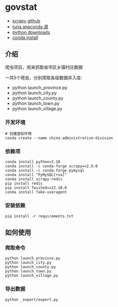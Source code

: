 # govstat
- [scrapy github](https://github.com/scrapy/scrapy)
- [tuna anaconda 源](https://mirrors.tuna.tsinghua.edu.cn/help/anaconda/)
- [python downloads](https://www.python.org/downloads/)
- [conda install](https://anaconda.org/conda-forge/pymysql)

## 介绍
爬虫项目，用来抓取省市区乡镇村庄数据

一共5个爬虫，分别爬取各级数据并入库:
- python launch_province.py
- python launch_city.py
- python launch_county.py
- python launch_town.py
- python launch_village.py

### 开发环境
```shell
# 创建虚拟环境
conda create --name china-administrative-division
```

### 依赖项
```shell
conda install python=3.10
conda install -c conda-forge scrapy==2.9.0
conda install -c conda-forge pymysql
conda install "PyMySQL[rsa]"
conda install scrapy-redis
pip install redis
pip install Twisted==22.10.0
conda install fake-useragent
```
### 安装依赖
```shell
pip install -r requirements.txt
```

## 如何使用
### 爬取命令
```shell
python launch_province.py
python launch_city.py
python launch_county.py
python launch_town.py
python launch_village.py
```

### 导出数据
```shell
python _export/export.py
```